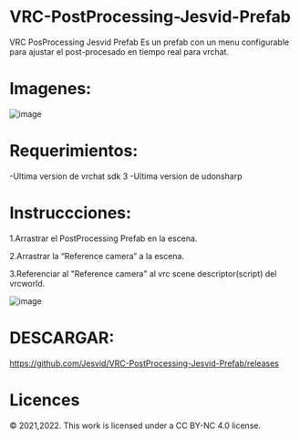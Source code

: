 # VRC-PostProcessing-Jesvid-Prefab
VRC PosProcessing Jesvid Prefab
Es un prefab con un menu configurable para ajustar el post-procesado en tiempo real para vrchat.

# Imagenes:
![image](https://user-images.githubusercontent.com/52258487/147806167-ed9b364f-8a9e-4367-93db-70cc2b0109c1.png)


# Requerimientos:
-Ultima version de vrchat sdk 3
-Ultima version de udonsharp

# Instruccciones:
1.Arrastrar el PostProcessing Prefab en la escena.

2.Arrastrar la “Reference camera” a la escena.

3.Referenciar al "Reference camera" al vrc scene descriptor(script) del vrcworld.

![image](https://user-images.githubusercontent.com/52258487/148701039-da4c1ef5-2430-46b5-9156-2df00874a39e.png)


# DESCARGAR:
https://github.com/Jesvid/VRC-PostProcessing-Jesvid-Prefab/releases

# Licences
© 2021,2022. This work is licensed under a CC BY-NC 4.0 license.
